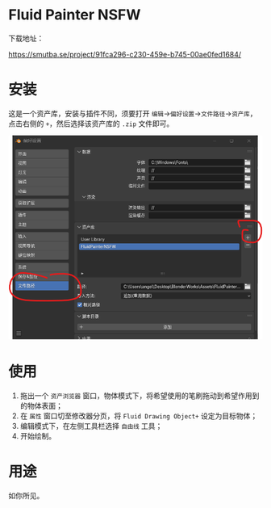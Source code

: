 # Fluid Painter NSFW
下载地址：

https://smutba.se/project/91fca296-c230-459e-b745-00ae0fed1684/

# 安装

这是一个资产库，安装与插件不同，须要打开 `编辑`→`偏好设置`→`文件路径`→`资产库`，点击右侧的 `+`，然后选择该资产库的 `.zip` 文件即可。

![alt text](image.png)

# 使用

1. 拖出一个 `资产浏览器` 窗口，物体模式下，将希望使用的笔刷拖动到希望作用到的物体表面；
2. 在 `属性` 窗口切至修改器分页，将 `Fluid Drawing Object+` 设定为目标物体；
3. 编辑模式下，在左侧工具栏选择 `自由线` 工具；
4. 开始绘制。

# 用途

如你所见。